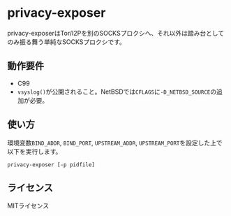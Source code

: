 # privacy-exposer

privacy-exposerはTor/I2Pを別のSOCKSプロクシへ、それ以外は踏み台としてのみ振る舞う単純なSOCKSプロクシです。

## 動作要件

* C99
* `vsyslog()`が公開されること。NetBSDでは`CFLAGS`に`-D_NETBSD_SOURCE`の追加が必要。

## 使い方

環境変数`BIND_ADDR`, `BIND_PORT`, `UPSTREAM_ADDR`, `UPSTREAM_PORT`を設定した上で以下を実行します。

```
privacy-exposer [-p pidfile]
```

## ライセンス

MITライセンス

